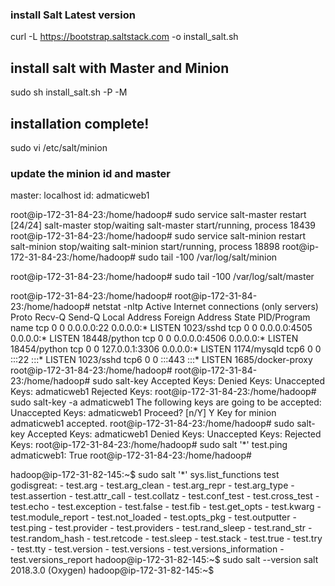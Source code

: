 
### install Salt Latest version

curl -L https://bootstrap.saltstack.com -o install_salt.sh

## install salt with Master and Minion

sudo sh install_salt.sh -P -M

## installation complete!

sudo vi /etc/salt/minion

### update the minion id and master 


master: localhost
id: admaticweb1

root@ip-172-31-84-23:/home/hadoop# sudo service salt-master restart                                                                                         [24/24]
salt-master stop/waiting
salt-master start/running, process 18439
root@ip-172-31-84-23:/home/hadoop# sudo service salt-minion restart
salt-minion stop/waiting
salt-minion start/running, process 18898
root@ip-172-31-84-23:/home/hadoop# sudo tail -100 /var/log/salt/minion


root@ip-172-31-84-23:/home/hadoop# sudo tail -100 /var/log/salt/master

root@ip-172-31-84-23:/home/hadoop#
root@ip-172-31-84-23:/home/hadoop# netstat -nltp
Active Internet connections (only servers)
Proto Recv-Q Send-Q Local Address           Foreign Address         State       PID/Program name
tcp        0      0 0.0.0.0:22              0.0.0.0:*               LISTEN      1023/sshd
tcp        0      0 0.0.0.0:4505            0.0.0.0:*               LISTEN      18448/python
tcp        0      0 0.0.0.0:4506            0.0.0.0:*               LISTEN      18454/python
tcp        0      0 127.0.0.1:3306          0.0.0.0:*               LISTEN      1174/mysqld
tcp6       0      0 :::22                   :::*                    LISTEN      1023/sshd
tcp6       0      0 :::443                  :::*                    LISTEN      1685/docker-proxy
root@ip-172-31-84-23:/home/hadoop#
root@ip-172-31-84-23:/home/hadoop# sudo salt-key
Accepted Keys:
Denied Keys:
Unaccepted Keys:
admaticweb1
Rejected Keys:
root@ip-172-31-84-23:/home/hadoop# sudo salt-key -a admaticweb1
The following keys are going to be accepted:
Unaccepted Keys:
admaticweb1
Proceed? [n/Y] Y
Key for minion admaticweb1 accepted.
root@ip-172-31-84-23:/home/hadoop# sudo salt-key
Accepted Keys:
admaticweb1
Denied Keys:
Unaccepted Keys:
Rejected Keys:
root@ip-172-31-84-23:/home/hadoop# sudo salt '*' test.ping
admaticweb1:
    True
root@ip-172-31-84-23:/home/hadoop#

hadoop@ip-172-31-82-145:~$ sudo salt '*' sys.list_functions test
godisgreat:
    - test.arg
    - test.arg_clean
    - test.arg_repr
    - test.arg_type
    - test.assertion
    - test.attr_call
    - test.collatz
    - test.conf_test
    - test.cross_test
    - test.echo
    - test.exception
    - test.false
    - test.fib
    - test.get_opts
    - test.kwarg
    - test.module_report
    - test.not_loaded
    - test.opts_pkg
    - test.outputter
    - test.ping
    - test.provider
    - test.providers
    - test.rand_sleep
    - test.rand_str
    - test.random_hash
    - test.retcode
    - test.sleep
    - test.stack
    - test.true
    - test.try
    - test.tty
    - test.version
    - test.versions
    - test.versions_information
    - test.versions_report
hadoop@ip-172-31-82-145:~$ sudo salt --version
salt 2018.3.0 (Oxygen)
hadoop@ip-172-31-82-145:~$
